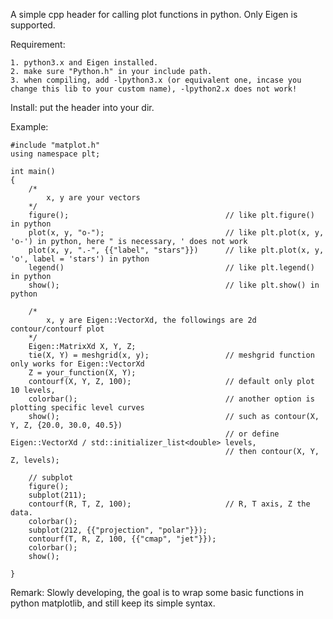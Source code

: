 A simple cpp header for calling plot functions in python. Only Eigen is supported. 

Requirement:

    1. python3.x and Eigen installed.
    2. make sure "Python.h" in your include path. 
    3. when compiling, add -lpython3.x (or equivalent one, incase you change this lib to your custom name), -lpython2.x does not work!

Install: put the header into your dir.

Example:

    #include "matplot.h"
    using namespace plt;

    int main() 
    { 
        /*
            x, y are your vectors
        */
        figure();                                   // like plt.figure() in python
        plot(x, y, "o-");                           // like plt.plot(x, y, 'o-') in python, here " is necessary, ' does not work
        plot(x, y, ".-", {{"label", "stars"}})      // like plt.plot(x, y, 'o', label = 'stars') in python
        legend()                                    // like plt.legend() in python
        show();                                     // like plt.show() in python

        /*
            x, y are Eigen::VectorXd, the followings are 2d contour/contourf plot
        */
        Eigen::MatrixXd X, Y, Z;                    
        tie(X, Y) = meshgrid(x, y);                 // meshgrid function only works for Eigen::VectorXd
        Z = your_function(X, Y);
        contourf(X, Y, Z, 100);                     // default only plot 10 levels, 
        colorbar();                                 // another option is plotting specific level curves 
        show();                                     // such as contour(X, Y, Z, {20.0, 30.0, 40.5})
                                                    // or define Eigen::VectorXd / std::initializer_list<double> levels, 
                                                    // then contour(X, Y, Z, levels);

        // subplot
        figure();
        subplot(211);
        contourf(R, T, Z, 100);                     // R, T axis, Z the data. 
        colorbar();
        subplot(212, {{"projection", "polar"}});
        contourf(T, R, Z, 100, {{"cmap", "jet"}});
        colorbar();
        show();

    }

Remark:
    Slowly developing, the goal is to wrap some basic functions in python matplotlib, and still keep its simple syntax. 
